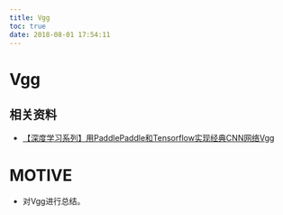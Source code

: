 ```yaml
---
title: Vgg
toc: true
date: 2018-08-01 17:54:11
---
```

# Vgg


## 相关资料

- [【深度学习系列】用PaddlePaddle和Tensorflow实现经典CNN网络Vgg](http://www.cnblogs.com/charlotte77/p/8028651.html)




# MOTIVE

* 对Vgg进行总结。
